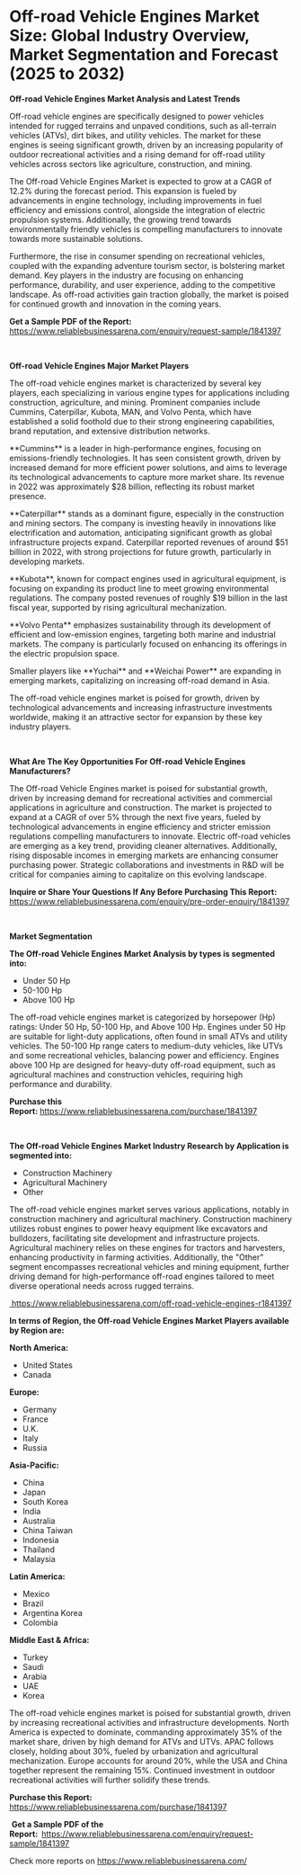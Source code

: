 <p><h1>Off-road Vehicle Engines Market Size: Global Industry Overview, Market Segmentation and Forecast (2025 to 2032)</h1></p><p><strong>Off-road Vehicle Engines Market Analysis and Latest Trends</strong></p>
<p><p>Off-road vehicle engines are specifically designed to power vehicles intended for rugged terrains and unpaved conditions, such as all-terrain vehicles (ATVs), dirt bikes, and utility vehicles. The market for these engines is seeing significant growth, driven by an increasing popularity of outdoor recreational activities and a rising demand for off-road utility vehicles across sectors like agriculture, construction, and mining.</p><p>The Off-road Vehicle Engines Market is expected to grow at a CAGR of 12.2% during the forecast period. This expansion is fueled by advancements in engine technology, including improvements in fuel efficiency and emissions control, alongside the integration of electric propulsion systems. Additionally, the growing trend towards environmentally friendly vehicles is compelling manufacturers to innovate towards more sustainable solutions. </p><p>Furthermore, the rise in consumer spending on recreational vehicles, coupled with the expanding adventure tourism sector, is bolstering market demand. Key players in the industry are focusing on enhancing performance, durability, and user experience, adding to the competitive landscape. As off-road activities gain traction globally, the market is poised for continued growth and innovation in the coming years.</p></p>
<p><strong>Get a Sample PDF of the Report:&nbsp;</strong> <a href="https://www.reliablebusinessarena.com/enquiry/request-sample/1841397?utm_campaign=1841&utm_medium=2&utm_source=Github&utm_content=ia&utm_term=31032025&utm_id=off-road-vehicle-engines">https://www.reliablebusinessarena.com/enquiry/request-sample/1841397</a></p>
<p>&nbsp;</p>
<p><strong>Off-road Vehicle Engines Major Market Players</strong></p>
<p><p>The off-road vehicle engines market is characterized by several key players, each specializing in various engine types for applications including construction, agriculture, and mining. Prominent companies include Cummins, Caterpillar, Kubota, MAN, and Volvo Penta, which have established a solid foothold due to their strong engineering capabilities, brand reputation, and extensive distribution networks.</p><p>**Cummins** is a leader in high-performance engines, focusing on emissions-friendly technologies. It has seen consistent growth, driven by increased demand for more efficient power solutions, and aims to leverage its technological advancements to capture more market share. Its revenue in 2022 was approximately $28 billion, reflecting its robust market presence.</p><p>**Caterpillar** stands as a dominant figure, especially in the construction and mining sectors. The company is investing heavily in innovations like electrification and automation, anticipating significant growth as global infrastructure projects expand. Caterpillar reported revenues of around $51 billion in 2022, with strong projections for future growth, particularly in developing markets.</p><p>**Kubota**, known for compact engines used in agricultural equipment, is focusing on expanding its product line to meet growing environmental regulations. The company posted revenues of roughly $19 billion in the last fiscal year, supported by rising agricultural mechanization.</p><p>**Volvo Penta** emphasizes sustainability through its development of efficient and low-emission engines, targeting both marine and industrial markets. The company is particularly focused on enhancing its offerings in the electric propulsion space. </p><p>Smaller players like **Yuchai** and **Weichai Power** are expanding in emerging markets, capitalizing on increasing off-road demand in Asia.</p><p>The off-road vehicle engines market is poised for growth, driven by technological advancements and increasing infrastructure investments worldwide, making it an attractive sector for expansion by these key industry players.</p></p>
<p>&nbsp;</p>
<p><strong>What Are The Key Opportunities For Off-road Vehicle Engines Manufacturers?</strong></p>
<p><p>The Off-road Vehicle Engines market is poised for substantial growth, driven by increasing demand for recreational activities and commercial applications in agriculture and construction. The market is projected to expand at a CAGR of over 5% through the next five years, fueled by technological advancements in engine efficiency and stricter emission regulations compelling manufacturers to innovate. Electric off-road vehicles are emerging as a key trend, providing cleaner alternatives. Additionally, rising disposable incomes in emerging markets are enhancing consumer purchasing power. Strategic collaborations and investments in R&D will be critical for companies aiming to capitalize on this evolving landscape.</p></p>
<p><strong>Inquire or Share Your Questions If Any Before Purchasing This Report:</strong> <a href="https://www.reliablebusinessarena.com/enquiry/pre-order-enquiry/1841397?utm_campaign=1841&utm_medium=2&utm_source=Github&utm_content=ia&utm_term=31032025&utm_id=off-road-vehicle-engines">https://www.reliablebusinessarena.com/enquiry/pre-order-enquiry/1841397</a></p>
<p>&nbsp;</p>
<p><strong>Market Segmentation</strong></p>
<p><strong>The Off-road Vehicle Engines Market Analysis by types is segmented into:</strong></p>
<p><ul><li>Under 50 Hp</li><li>50-100 Hp</li><li>Above 100 Hp</li></ul></p>
<p><p>The off-road vehicle engines market is categorized by horsepower (Hp) ratings: Under 50 Hp, 50-100 Hp, and Above 100 Hp. Engines under 50 Hp are suitable for light-duty applications, often found in small ATVs and utility vehicles. The 50-100 Hp range caters to medium-duty vehicles, like UTVs and some recreational vehicles, balancing power and efficiency. Engines above 100 Hp are designed for heavy-duty off-road equipment, such as agricultural machines and construction vehicles, requiring high performance and durability.</p></p>
<p><strong>Purchase this Report:&nbsp;</strong><a href="https://www.reliablebusinessarena.com/purchase/1841397?utm_campaign=1841&utm_medium=2&utm_source=Github&utm_content=ia&utm_term=31032025&utm_id=off-road-vehicle-engines">https://www.reliablebusinessarena.com/purchase/1841397</a></p>
<p>&nbsp;</p>
<p><strong>The Off-road Vehicle Engines Market Industry Research by Application is segmented into:</strong></p>
<p><ul><li>Construction Machinery</li><li>Agricultural Machinery</li><li>Other</li></ul></p>
<p><p>The off-road vehicle engines market serves various applications, notably in construction machinery and agricultural machinery. Construction machinery utilizes robust engines to power heavy equipment like excavators and bulldozers, facilitating site development and infrastructure projects. Agricultural machinery relies on these engines for tractors and harvesters, enhancing productivity in farming activities. Additionally, the "Other" segment encompasses recreational vehicles and mining equipment, further driving demand for high-performance off-road engines tailored to meet diverse operational needs across rugged terrains.</p></p>
<p><a href="https://www.reliablebusinessarena.com/off-road-vehicle-engines-r1841397?utm_campaign=1841&utm_medium=2&utm_source=Github&utm_content=ia&utm_term=31032025&utm_id=off-road-vehicle-engines">&nbsp;https://www.reliablebusinessarena.com/off-road-vehicle-engines-r1841397</a></p>
<p><strong>In terms of Region, the Off-road Vehicle Engines Market Players available by Region are:</strong></p>
<p>
    <p> <strong> North America: </strong>
        <ul>
            <li>United States</li>
            <li>Canada</li>
        </ul>
        </p> 
    <p> <strong> Europe: </strong>
        <ul>
            <li>Germany</li>
            <li>France</li>
            <li>U.K.</li>
            <li>Italy</li>
            <li>Russia</li>
        </ul>
        </p> 
    <p> <strong> Asia-Pacific: </strong>
        <ul>
            <li>China</li>
            <li>Japan</li>
            <li>South Korea</li>
            <li>India</li>
            <li>Australia</li>
            <li>China Taiwan</li>
            <li>Indonesia</li>
            <li>Thailand</li>
            <li>Malaysia</li>
        </ul>
        </p> 
    <p> <strong> Latin America: </strong>
        <ul>
            <li>Mexico</li>
            <li>Brazil</li>
            <li>Argentina Korea</li>
            <li>Colombia</li>
        </ul>
        </p> 
    <p> <strong> Middle East & Africa: </strong>
        <ul>
            <li>Turkey</li>
            <li>Saudi</li>
            <li>Arabia</li>
            <li>UAE</li>
            <li>Korea</li>
        </ul>
    </p>
    </p>
<p><p>The off-road vehicle engines market is poised for substantial growth, driven by increasing recreational activities and infrastructure developments. North America is expected to dominate, commanding approximately 35% of the market share, driven by high demand for ATVs and UTVs. APAC follows closely, holding about 30%, fueled by urbanization and agricultural mechanization. Europe accounts for around 20%, while the USA and China together represent the remaining 15%. Continued investment in outdoor recreational activities will further solidify these trends.</p></p>
<p><strong>Purchase this Report: </strong><a href="https://www.reliablebusinessarena.com/purchase/1841397?utm_campaign=1841&utm_medium=2&utm_source=Github&utm_content=ia&utm_term=31032025&utm_id=off-road-vehicle-engines">https://www.reliablebusinessarena.com/purchase/1841397</a></p>
<p>&nbsp;<strong>Get a Sample PDF of the Report:&nbsp;&nbsp;</strong><a href="https://www.reliablebusinessarena.com/enquiry/request-sample/1841397?utm_campaign=1841&utm_medium=2&utm_source=Github&utm_content=ia&utm_term=31032025&utm_id=off-road-vehicle-engines">https://www.reliablebusinessarena.com/enquiry/request-sample/1841397</a></p>
<p><strong></strong></p>
<p>Check more reports on <a href="https://www.reliablebusinessarena.com/?utm_campaign=1841&utm_medium=2&utm_source=Github&utm_content=ia&utm_term=31032025&utm_id=off-road-vehicle-engines">https://www.reliablebusinessarena.com/</a></p>